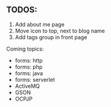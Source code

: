 TODOS:
---

1. Add about me page
2. Move icon to top, next to blog name
3. Add tags group in front page


Coming topics:
- forms: http
- forms: php
- forms: java
- forms: serverlet
- ActiveMQ
- GSON
- OCPJP
